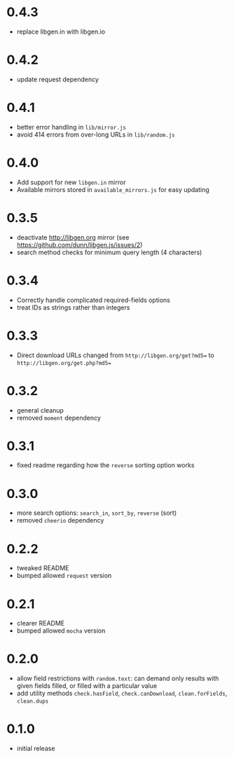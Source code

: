 # 0.4.3

- replace libgen.in with libgen.io

# 0.4.2

- update request dependency

# 0.4.1

- better error handling in `lib/mirror.js`
- avoid 414 errors from over-long URLs in `lib/random.js`

# 0.4.0

- Add support for new `libgen.in` mirror
- Available mirrors stored in `available_mirrors.js` for easy updating

# 0.3.5

- deactivate http://libgen.org mirror (see <https://github.com/dunn/libgen.js/issues/2>)
- search method checks for minimum query length (4 characters)

# 0.3.4

- Correctly handle complicated required-fields options
- treat IDs as strings rather than integers

# 0.3.3

- Direct download URLs changed from `http://libgen.org/get?md5=`
  to `http://libgen.org/get.php?md5=`

# 0.3.2

- general cleanup
- removed `moment` dependency

# 0.3.1

- fixed readme regarding how the `reverse` sorting option works

# 0.3.0

- more search options: `search_in`, `sort_by`, `reverse` (sort)
- removed `cheerio` dependency

# 0.2.2

- tweaked README
- bumped allowed `request` version

# 0.2.1

- clearer README
- bumped allowed `mocha` version

# 0.2.0

- allow field restrictions with `random.text`: can demand only results
with given fields filled, or filled with a particular value
- add utility methods `check.hasField`, `check.canDownload`,
  `clean.forFields`, `clean.dups`

# 0.1.0

- initial release
